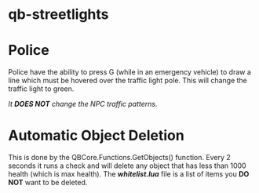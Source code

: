 # qb-streetlights

# Police
Police have the ability to press G (while in an emergency vehicle) to draw a line which must be hovered over the traffic light pole. This will change the traffic light to green.

<i>It <b>DOES NOT</b> change the NPC traffic patterns.</i>

# Automatic Object Deletion
This is done by the QBCore.Functions.GetObjects() function. Every 2 seconds it runs a check and will delete any object that has less than 1000 health (which is max health). The <b><i>whitelist.lua</i></b> file is a list of items you <b>DO NOT</b> want to be deleted.
